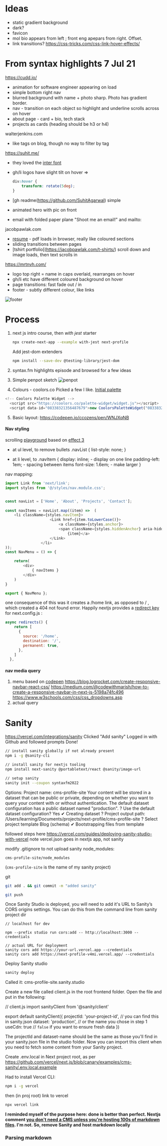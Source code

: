 # Ideas


- static gradient background
- dark?
- favicon
- mol bio appears from left ; front eng apepars from right. Offset.
- link transitions? https://css-tricks.com/css-link-hover-effects/

# From syntax highlights 7 Jul 21
https://cudd.io/

- animation for software engineer appearing on load
- simple bottom right nav
- blurred background with name + photo sharp. Photo has gradient border.
- nav - transition on each object so highlight and underline scrolls across on hover
- about page - card + bio, tech stack
- projects as cards (heading should be h3 or h4)

walterjenkins.com

- like tags on blog, though no way to filter by tag

https://suhit.me/

- they loved the [inter font](https://fonts.google.com/specimen/Inter)
- gh/li logos have slight tilt on hover
	=> 
	
	```css
	div:hover {
  		transform: rotate(5deg);
	}
	```
- [gh readme(https://github.com/SuhitAgarwal) simple
- animated hero with pic on front
- email with folded paper plane "Shoot me an email!" and mailto:


jacobpawlak.com

- [resume](https://jacobpawlak.com/wp-content/uploads/2022/01/JacobPawlak_resume.pdf) - pdf loads in browser, really like coloured sections
- sliding transitions between pages
- [tshirt portfolio[(https://jacobpawlak.com/t-shirts/) scroll down and image loads, then text scrolls in


https://mrtnvh.com/

- logo top right = name in caps overlaid, rearranges on hover
- gh/li etc have different coloured background on hover
- page transitions: fast fade out / in
- footer - subtly different colour, like links

![footer](mrtnvh-footer.png)


# Process
1. next js intro course, then *with jest* starter

	```bash
	npx create-next-app --example with-jest next-profile
	```
	
	Add jest-dom extenders
	
	```bash
	npm install --save-dev @testing-library/jest-dom
	```
	
	
2. syntax.fm highlights episode and browsed for a few ideas
3. Simple penpot sketch ![penpot](penpot-next-profile-home-v1/f380b800-3a4f-11ed-a5c2-cf2300df1f4f/f380b801-3a4f-11ed-a5c2-cf2300df1f4f.svg)
4. Colours - coolors.co 
	Picked a few I like. [Initial palette](https://coolors.co/ffffe0-80808d-191936-14213d-ccdbdc)  
	
	
```javascript
<!-- Coolors Palette Widget -->
  <script src="https://coolors.co/palette-widget/widget.js"></script>
  <script data-id="08338321356487679">new CoolorsPaletteWidget("08338321356487679", ["ffffe0","80808d","191936","14213d","ccdbdc"],"next-profile-v1"); </script>
```
5. Basic layout: https://codepen.io/ccozens/pen/WNJXqNB

#### Nav styling
 scrolling 
 [playground](https://codepen.io/pen/)
 based on [effect 3](https://codepen.io/kathykato/pen/JjoebyL)
 - at ul level, to remove bullets
 .navList {
    list-style: none;
}

- at li level, to
.navItem {
    display: inline; - display on one line
    padding-left: 1em; - spacing between items
    font-size: 1.6em; - make larger
}

nav mapping:

```typescript
import Link from 'next/link';
import styles from '@/styles/nav.module.css';


const navList = ['Home', 'About', 'Projects', 'Contact'];
    
const navItems = navList.map((item) =>  (
    <li className={styles.navItem}> 
                    <Link href={item.toLowerCase()}>
                        <a className={styles.anchor}>
                        <span className={styles.hiddenAnchor} aria-hidden="true" data-content={item}> </span>
                            {item}</a>
                    </Link>
                </li>
));
const NavMenu = () => {

    return(
        <div>
            { navItems }
        </div>
    )
}

export { NavMenu };
```

one consequence of this was it creates a /home link, as opposed to / , which created a 404 not found error. Happily nextjs provides a [redirect key](https://nextjs.org/docs/api-reference/next.config.js/redirects) for next.config.js :


```javascript
async redirects() {
    return [
      {
        source: '/home',
        destination: '/',
        permanent: true,
      },
    ]
  },
  ```
      
#### nav media query
1. menu
based on [codepen](https://codepen.io/himalayasingh/pen/GzZWyX)
https://blog.logrocket.com/create-responsive-navbar-react-css/
https://medium.com/@codewithmarish/how-to-create-a-responsive-navbar-in-next-js-5198a74fc496
https://www.w3schools.com/css/css_dropdowns.asp
2. actual query



# Sanity
https://vercel.com/integrations/sanity
Clicked "Add sanity"
Logged in with Github and followed prompts
Done!

```bash
// install sanity globally if not already present
npm i -g @sanity-cli

// install sanity for nextjs tooling
npm install next-sanity @portabletext/react @sanity/image-url

// setup sanity
sanity init --coupon syntaxfm2022


```

Options:
Project name: cms-profile-site
Your content will be stored in a dataset that can be public or private, depending on
whether you want to query your content with or without authentication.
The default dataset configuration has a public dataset named "production".
? Use the default dataset configuration? Yes
✔ Creating dataset
? Project output path: /Users/learning/Documents/projects/next-profile/cms-profile-site
? Select project template Blog (schema)
✔ Bootstrapping files from template

followed steps here https://vercel.com/guides/deploying-sanity-studio-with-vercel
note vercel.json goes in nextjs app, not sanity

modify .gitignore to not upload sanity node_modules:

```
cms-profile-site/node_modules
```
(`cms-profile-site` is the name of my sanity project)

git

```bash
git add . && git commit -m "added sanity"

git push
```

Once Sanity Studio is deployed, you will need to add it's URL to Sanity’s CORS origins settings. You can do this from the command line from sanity project dir

```
// localhost for dev

npm --prefix studio run cors:add -- http://localhost:3000 --credentials

// actual URL for deployment
sanity cors add https://your-url.vercel.app --credentials
sanity cors add https://next-profile-v4mi.vercel.app/ --credentials

```

Deploy Sanity studio

```bash
sanity deploy
```
Called it: cms-profile-site.sanity.studio


Create a new file called client.js in the root frontend folder. Open the file and put in the following:

// client.js
import sanityClient from '@sanity/client'

export default sanityClient({
  projectId: 'your-project-id', // you can find this in sanity.json
  dataset: 'production', // or the name you chose in step 1
  useCdn: true // `false` if you want to ensure fresh data
})

The projectId and dataset-name should be the same as those you'll find in your sanity.json file in the studio folder. Now you can import this client when you need to fetch some content from your Sanity project.

Create .env.local in Next project root, as per https://github.com/vercel/next.js/blob/canary/examples/cms-sanity/.env.local.example

Had to install Vercel CLI:

```bash
npm i -g vercel
```

then (in proj root) link to vercel

```bash
npx vercel link
```
**I reminded myself of the purpose here: done is better than perfect. Nextjs comment [you don't need a CMS unless you're hosting 100s of markdown files](https://nextjs.org/blog/markdown). I'm not. So, remove Sanity and host markdown locally**

### Parsing markdown

